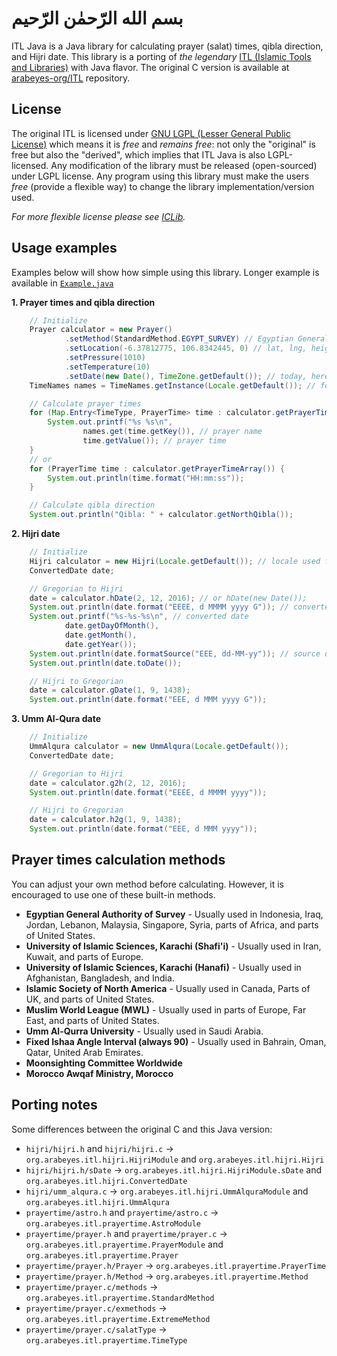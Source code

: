 # بسم الله الرّحمٰن الرّحيم #

ITL Java is a Java library for calculating prayer (salat) times, qibla direction, and Hijri date.
This library is a porting of _the legendary_
[ITL (Islamic Tools and Libraries)](http://projects.arabeyes.org/project.php?proj=ITL) with Java
flavor. The original C version is available at
[arabeyes-org/ITL](https://github.com/arabeyes-org/ITL) repository.

## License ##

The original ITL is licensed under
[GNU LGPL (Lesser General Public License)](https://www.gnu.org/licenses/lgpl.html)
which means it is *free* and *remains free*: not only the "original" is free but
also the "derived", which implies that ITL Java is also LGPL-licensed. Any modification of the
library must be released (open-sourced) under LGPL license. Any program using this library must make
the users *free* (provide a flexible way) to change the library implementation/version used.

_For more flexible license please see [ICLib](https://github.com/fikr4n/iclib-java)._

## Usage examples ##

Examples below will show how simple using this library. Longer example is available in
[`Example.java`](app/src/main/java/example/Example.java)

**1. Prayer times and qibla direction**

```java
    // Initialize
    Prayer calculator = new Prayer()
            .setMethod(StandardMethod.EGYPT_SURVEY) // Egyptian General Authority of Survey
            .setLocation(-6.37812775, 106.8342445, 0) // lat, lng, height AMSL
            .setPressure(1010)
            .setTemperature(10)
            .setDate(new Date(), TimeZone.getDefault()); // today, here
    TimeNames names = TimeNames.getInstance(Locale.getDefault()); // for getting prayer names

    // Calculate prayer times
    for (Map.Entry<TimeType, PrayerTime> time : calculator.getPrayerTimes().entrySet()) {
        System.out.printf("%s %s\n",
                names.get(time.getKey()), // prayer name
                time.getValue()); // prayer time
    }
    // or
    for (PrayerTime time : calculator.getPrayerTimeArray()) {
        System.out.println(time.format("HH:mm:ss"));
    }

    // Calculate qibla direction
    System.out.println("Qibla: " + calculator.getNorthQibla());
```

**2. Hijri date**

```java
    // Initialize
    Hijri calculator = new Hijri(Locale.getDefault()); // locale used for names (months, etc)
    ConvertedDate date;

    // Gregorian to Hijri
    date = calculator.hDate(2, 12, 2016); // or hDate(new Date());
    System.out.println(date.format("EEEE, d MMMM yyyy G")); // converted date
    System.out.printf("%s-%s-%s\n", // converted date
            date.getDayOfMonth(),
            date.getMonth(),
            date.getYear());
    System.out.println(date.formatSource("EEE, dd-MM-yy")); // source date (before converted)
    System.out.println(date.toDate());

    // Hijri to Gregorian
    date = calculator.gDate(1, 9, 1438);
    System.out.println(date.format("EEE, d MMM yyyy G"));
```

**3. Umm Al-Qura date**

```java
    // Initialize
    UmmAlqura calculator = new UmmAlqura(Locale.getDefault());
    ConvertedDate date;

    // Gregorian to Hijri
    date = calculator.g2h(2, 12, 2016);
    System.out.println(date.format("EEEE, d MMMM yyyy"));

    // Hijri to Gregorian
    date = calculator.h2g(1, 9, 1438);
    System.out.println(date.format("EEE, d MMM yyyy"));
```

## Prayer times calculation methods ##

You can adjust your own method before calculating. However, it is encouraged
to use one of these built-in methods.

- **Egyptian General Authority of Survey** - Usually used in Indonesia, Iraq, Jordan, Lebanon,
  Malaysia, Singapore, Syria, parts of Africa, and parts of United States.
- **University of Islamic Sciences, Karachi (Shafi'i)** - Usually used in Iran, Kuwait, and parts of
  Europe.
- **University of Islamic Sciences, Karachi (Hanafi)** - Usually used in Afghanistan, Bangladesh,
  and India.
- **Islamic Society of North America** - Usually used in Canada, Parts of UK, and parts of United
  States.
- **Muslim World League (MWL)** - Usually used in parts of Europe, Far East, and parts of United
  States.
- **Umm Al-Qurra University** - Usually used in Saudi Arabia.
- **Fixed Ishaa Angle Interval (always 90)** - Usually used in Bahrain, Oman, Qatar, United Arab
  Emirates.
- **Moonsighting Committee Worldwide**
- **Morocco Awqaf Ministry, Morocco**

## Porting notes ##

Some differences between the original C and this Java version:

- `hijri/hijri.h` and `hijri/hijri.c` &rarr;
  `org.arabeyes.itl.hijri.HijriModule` and `org.arabeyes.itl.hijri.Hijri`
- `hijri/hijri.h/sDate` &rarr;
  `org.arabeyes.itl.hijri.HijriModule.sDate` and `org.arabeyes.itl.hijri.ConvertedDate`
- `hijri/umm_alqura.c` &rarr;
  `org.arabeyes.itl.hijri.UmmAlquraModule` and `org.arabeyes.itl.hijri.UmmAlqura`
- `prayertime/astro.h` and `prayertime/astro.c` &rarr;
  `org.arabeyes.itl.prayertime.AstroModule`
- `prayertime/prayer.h` and `prayertime/prayer.c` &rarr;
  `org.arabeyes.itl.prayertime.PrayerModule` and `org.arabeyes.itl.prayertime.Prayer`
- `prayertime/prayer.h/Prayer` &rarr;
  `org.arabeyes.itl.prayertime.PrayerTime`
- `prayertime/prayer.h/Method` &rarr;
  `org.arabeyes.itl.prayertime.Method`
- `prayertime/prayer.c/methods` &rarr;
  `org.arabeyes.itl.prayertime.StandardMethod`
- `prayertime/prayer.c/exmethods` &rarr;
  `org.arabeyes.itl.prayertime.ExtremeMethod`
- `prayertime/prayer.c/salatType` &rarr;
  `org.arabeyes.itl.prayertime.TimeType`
